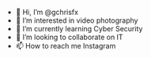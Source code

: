 - 👋 Hi, I’m @gchrisfx
- 👀 I’m interested in video photography
- 🌱 I’m currently learning Cyber Security
- 💞️ I’m looking to collaborate on IT
- 📫 How to reach me Instagram

<!---
gchrisfx/gchrisfx is a ✨ special ✨ repository because its `README.md` (this file) appears on your GitHub profile.
You can click the Preview link to take a look at your changes.
--->
